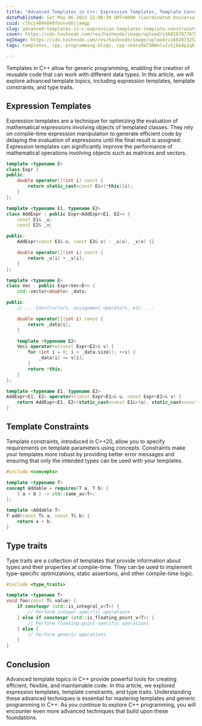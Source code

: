 ```yaml
---
title: "Advanced Templates in C++: Expression Templates, Template Constraints, and Type Traits"
datePublished: Sat May 06 2023 22:00:39 GMT+0000 (Coordinated Universal Time)
cuid: clhcj404k040fonnv66jjamgp
slug: advanced-templates-in-c-expression-templates-template-constraints-and-type-traits
cover: https://cdn.hashnode.com/res/hashnode/image/upload/v1682870776795/c816b65b-0ad7-4b7c-8b71-5c074a9cf200.jpeg
ogImage: https://cdn.hashnode.com/res/hashnode/image/upload/v1682873253397/8b3b1b28-391f-4b72-b25f-95145af0ed2d.jpeg
tags: templates, cpp, programming-blogs, cpp-ck4ra5k7300nlv2s1jbkdp2qh, advanced-c

---
```


Templates in C++ allow for generic programming, enabling the creation of reusable code that can work with different data types. In this article, we will explore advanced template topics, including expression templates, template constraints, and type traits.

## Expression Templates

Expression templates are a technique for optimizing the evaluation of mathematical expressions involving objects of templated classes. They rely on compile-time expression manipulation to generate efficient code by delaying the evaluation of expressions until the final result is assigned. Expression templates can significantly improve the performance of mathematical operations involving objects such as matrices and vectors.

```cpp
template <typename E>
class Expr {
public:
    double operator[](int i) const {
        return static_cast<const E&>(*this)[i];
    }
};

template <typename E1, typename E2>
class AddExpr : public Expr<AddExpr<E1, E2>> {
    const E1& _u;
    const E2& _v;

public:
    AddExpr(const E1& u, const E2& v) : _u(u), _v(v) {}

    double operator[](int i) const {
        return _u[i] + _v[i];
    }
};

template <typename E>
class Vec : public Expr<Vec<E>> {
    std::vector<double> _data;

public:
    // ... Constructors, assignment operators, etc. ...

    double operator[](int i) const {
        return _data[i];
    }

    template <typename E2>
    Vec& operator+=(const Expr<E2>& v) {
        for (int i = 0; i < _data.size(); ++i) {
            _data[i] += v[i];
        }
        return *this;
    }
};

template <typename E1, typename E2>
AddExpr<E1, E2> operator+(const Expr<E1>& u, const Expr<E2>& v) {
    return AddExpr<E1, E2>(static_cast<const E1&>(u), static_cast<const E2&>(v));
}
```

## Template Constraints

Template constraints, introduced in C++20, allow you to specify requirements on template parameters using concepts. Constraints make your templates more robust by providing better error messages and ensuring that only the intended types can be used with your templates.

```cpp
#include <concepts>

template <typename T>
concept Addable = requires(T a, T b) {
    { a + b } -> std::same_as<T>;
};

template <Addable T>
T add(const T& a, const T& b) {
    return a + b;
}
```

## Type traits

Type traits are a collection of templates that provide information about types and their properties at compile-time. They can be used to implement type-specific optimizations, static assertions, and other compile-time logic.

```cpp
#include <type_traits>

template <typename T>
void foo(const T& value) {
    if constexpr (std::is_integral_v<T>) {
        // Perform integer-specific operations
    } else if constexpr (std::is_floating_point_v<T>) {
        // Perform floating-point-specific operations
    } else {
        // Perform generic operations
    }
}
```

## Conclusion

Advanced template topics in C++ provide powerful tools for creating efficient, flexible, and maintainable code. In this article, we explored expression templates, template constraints, and type traits. Understanding these advanced techniques is essential for mastering templates and generic programming in C++. As you continue to explore C++ programming, you will encounter even more advanced techniques that build upon these foundations.